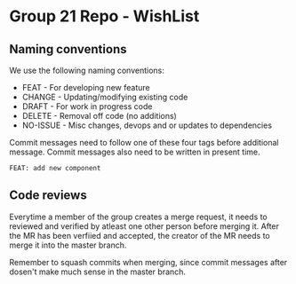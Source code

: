 # Group 21 Repo - WishList

## Naming conventions

We use the following naming conventions:

- FEAT - For developing new feature
- CHANGE - Updating/modifying existing code
- DRAFT - For work in progress code
- DELETE - Removal off code (no additions)
- NO-ISSUE - Misc changes, devops and or updates to dependencies

Commit messages need to follow one of these four tags before additional message.
Commit messages also need to be written in present time.

`FEAT: add new component`

## Code reviews

Everytime a member of the group creates a merge request, it needs to reviewed and verified by atleast one other person before merging it.
After the MR has been verfiied and accepted, the creator of the MR needs to merge it into the master branch.

Remember to squash commits when merging, since commit messages after dosen't make much sense in the master branch.
